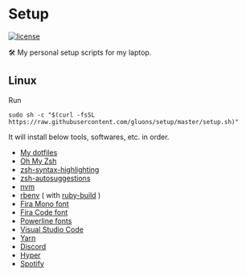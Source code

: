 # Setup
[![license](https://img.shields.io/github/license/gluons/setup.svg?style=flat-square)](./LICENSE)

🛠️ My personal setup scripts for my laptop.

## Linux

Run

```shell
sudo sh -c "$(curl -fsSL https://raw.githubusercontent.com/gluons/setup/master/setup.sh)"
```

It will install below tools, softwares, etc. in order.

- [My dotfiles](https://github.com/gluons/dotfiles)
- [Oh My Zsh](https://github.com/robbyrussell/oh-my-zsh)
- [zsh-syntax-highlighting](https://github.com/zsh-users/zsh-syntax-highlighting)
- [zsh-autosuggestions](https://github.com/zsh-users/zsh-autosuggestions)
- [nvm](https://github.com/creationix/nvm)
- [rbenv](https://github.com/rbenv/rbenv) ( with [ruby-build](https://github.com/rbenv/ruby-build) )
- [Fira Mono font](https://github.com/mozilla/Fira)
- [Fira Code font](https://github.com/tonsky/FiraCode)
- [Powerline fonts](https://github.com/powerline/fonts)
- [Visual Studio Code](https://code.visualstudio.com/)
- [Yarn](https://yarnpkg.com/)
- [Discord](https://discordapp.com/)
- [Hyper](https://hyper.is/)
- [Spotify](https://www.spotify.com/)
